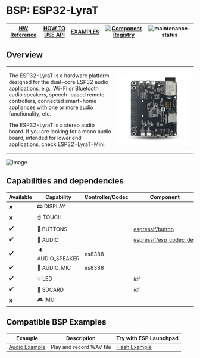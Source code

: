# BSP: ESP32-LyraT

| [HW Reference](https://www.espressif.com/en/products/devkits/esp32-lyrat) | [HOW TO USE API](API.md) | [EXAMPLES](#compatible-bsp-examples) | [![Component Registry](https://components.espressif.com/components/espressif/esp32_lyrat/badge.svg)](https://components.espressif.com/components/espressif/esp32_lyrat) | ![maintenance-status](https://img.shields.io/badge/maintenance-actively--developed-brightgreen.svg) |
| --- | --- | --- | --- | -- |

## Overview

<table>
<tr><td>

The ESP32-LyraT is a hardware platform designed for the dual-core ESP32 audio applications, e.g., Wi-Fi or Bluetooth audio speakers, speech-based remote controllers, connected smart-home appliances with one or more audio functionality, etc.

The ESP32-LyraT is a stereo audio board. If you are looking for a mono audio board, intended for lower end applications, check ESP32-LyraT-Mini.

</td><td width="200">
  <img src="doc/esp32_lyrat.webp">
</td></tr>
</table>

![image](pic.jpg)

## Capabilities and dependencies

<div align="center">
<!-- START_DEPENDENCIES -->

|     Available    |       Capability      |Controller/Codec|                                           Component                                          |Version|
|------------------|-----------------------|----------------|----------------------------------------------------------------------------------------------|-------|
|        :x:       |    :pager: DISPLAY    |                |                                                                                              |       |
|        :x:       |    :point_up: TOUCH   |                |                                                                                              |       |
|:heavy_check_mark:| :radio_button: BUTTONS|                |       [espressif/button](https://components.espressif.com/components/espressif/button)       |   ^4  |
|:heavy_check_mark:|  :musical_note: AUDIO |                |[espressif/esp_codec_dev](https://components.espressif.com/components/espressif/esp_codec_dev)|  ~1.5 |
|:heavy_check_mark:|:speaker: AUDIO_SPEAKER|     es8388     |                                                                                              |       |
|:heavy_check_mark:| :microphone: AUDIO_MIC|     es8388     |                                                                                              |       |
|:heavy_check_mark:|       :bulb: LED      |                |                                              idf                                             | >=5.3 |
|:heavy_check_mark:|  :floppy_disk: SDCARD |                |                                              idf                                             | >=5.3 |
|        :x:       |    :video_game: IMU   |                |                                                                                              |       |

<!-- END_DEPENDENCIES -->
</div>

## Compatible BSP Examples

<div align="center">
<!-- START_EXAMPLES -->

| Example | Description | Try with ESP Launchpad |
| ------- | ----------- | ---------------------- |
| [Audio Example](https://github.com/espressif/esp-bsp/tree/master/examples/audio) | Play and record WAV file | [Flash Example](https://espressif.github.io/esp-launchpad/?flashConfigURL=https://espressif.github.io/esp-bsp/config.toml&app=audio-) |

<!-- END_EXAMPLES -->
</div>
